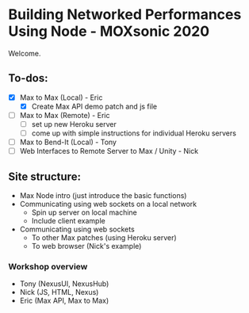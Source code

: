 # Building Networked Performances Using Node - MOXsonic 2020

Welcome.

## To-dos:
- [X] Max to Max (Local) - Eric
    - [X] Create Max API demo patch and js file
- [ ] Max to Max (Remote) - Eric
    - [ ] set up new Heroku server
    - [ ] come up with simple instructions for individual Heroku servers
- [ ] Max to Bend-It (Local) - Tony 
- [ ] Web Interfaces to Remote Server to Max / Unity - Nick

## Site structure:
- Max Node intro (just introduce the basic functions)
- Communicating using web sockets on a local network
    - Spin up server on local machine
    - Include client example
- Communicating using web sockets
    - To other Max patches (using Heroku server)
    - To web browser (Nick's example)

### Workshop overview
- Tony (NexusUI, NexusHub)
- Nick (JS, HTML, Nexus)
- Eric (Max API, Max to Max)

